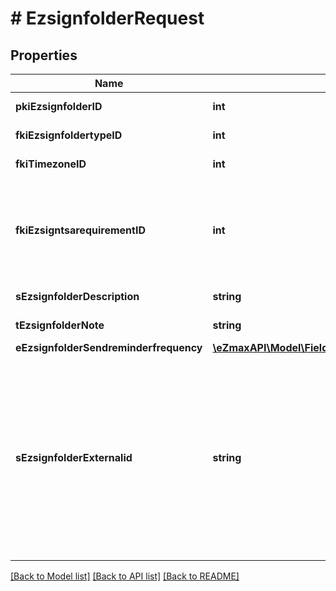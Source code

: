 # # EzsignfolderRequest

## Properties

Name | Type | Description | Notes
------------ | ------------- | ------------- | -------------
**pkiEzsignfolderID** | **int** | The unique ID of the Ezsignfolder | [optional]
**fkiEzsignfoldertypeID** | **int** | The unique ID of the Ezsignfoldertype. |
**fkiTimezoneID** | **int** | The unique ID of the Timezone | [optional]
**fkiEzsigntsarequirementID** | **int** | The unique ID of the Ezsigntsarequirement.  Determine if a Time Stamping Authority should add a timestamp on each of the signature. Valid values:  |Value|Description| |-|-| |1|No. TSA Timestamping will requested. This will make all signatures a lot faster since no round-trip to the TSA server will be required. Timestamping will be made using eZsign server&#39;s time.| |2|Best effort. Timestamping from a Time Stamping Authority will be requested but is not mandatory. In the very improbable case it cannot be completed, the timestamping will be made using eZsign server&#39;s time. **Additional fee applies**| |3|Mandatory. Timestamping from a Time Stamping Authority will be requested and is mandatory. In the very improbable case it cannot be completed, the signature will fail and the user will be asked to retry. **Additional fee applies**| | [optional]
**sEzsignfolderDescription** | **string** | The description of the Ezsignfolder |
**tEzsignfolderNote** | **string** | Note about the Ezsignfolder | [optional]
**eEzsignfolderSendreminderfrequency** | [**\eZmaxAPI\Model\FieldEEzsignfolderSendreminderfrequency**](FieldEEzsignfolderSendreminderfrequency.md) |  |
**sEzsignfolderExternalid** | **string** | This field can be used to store an External ID from the client&#39;s system.  Anything can be stored in this field, it will never be evaluated by the eZmax system and will be returned AS-IS.  To store multiple values, consider using a JSON formatted structure, a URL encoded string, a CSV or any other custom format. | [optional]

[[Back to Model list]](../../README.md#models) [[Back to API list]](../../README.md#endpoints) [[Back to README]](../../README.md)
